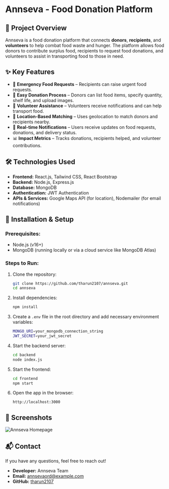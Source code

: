 # Annseva - Food Donation Platform

## 📌 Project Overview

Annseva is a food donation platform that connects **donors**, **recipients**, and **volunteers** to help combat food waste and hunger. The platform allows food donors to contribute surplus food, recipients to request food donations, and volunteers to assist in transporting food to those in need.

## ✨ Key Features

- 📢 **Emergency Food Requests** – Recipients can raise urgent food requests.
- 🎁 **Easy Donation Process** – Donors can list food items, specify quantity, shelf life, and upload images.
- 🚗 **Volunteer Assistance** – Volunteers receive notifications and can help transport food.
- 📍 **Location-Based Matching** – Uses geolocation to match donors and recipients nearby.
- 🔔 **Real-time Notifications** – Users receive updates on food requests, donations, and delivery status.
- 📊 **Impact Metrics** – Tracks donations, recipients helped, and volunteer contributions.

## 🛠️ Technologies Used

- **Frontend:** React.js, Tailwind CSS, React Bootstrap
- **Backend:** Node.js, Express.js
- **Database:** MongoDB
- **Authentication:** JWT Authentication
- **APIs & Services:** Google Maps API (for location), Nodemailer (for email notifications)

## 🚀 Installation & Setup

### Prerequisites:
- Node.js (v16+)
- MongoDB (running locally or via a cloud service like MongoDB Atlas)

### Steps to Run:

1. Clone the repository:
   ```sh
   git clone https://github.com/tharun2107/annseva.git
   cd annseva
   ```

2. Install dependencies:
   ```sh
   npm install
   ```

3. Create a `.env` file in the root directory and add necessary environment variables:
   ```sh
   MONGO_URI=your_mongodb_connection_string
   JWT_SECRET=your_jwt_secret
   
   ```

4. Start the backend server:
   ```sh
   cd backend
   node index.js
   ```

5. Start the frontend:
   ```sh
   cd frontend
   npm start
   ```

6. Open the app in the browser:
   ```
   http://localhost:3000
   ```

## 📸 Screenshots

![Annseva Homepage](https://your-image-link.com)

## 📬 Contact

If you have any questions, feel free to reach out!

- **Developer:** Annseva Team
- **Email:** annsevaord@example.com
- **GitHub:** [tharun2107](https://github.com/yourusername)
